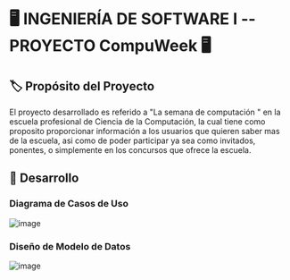  #  :desktop_computer: INGENIERÍA DE SOFTWARE I --PROYECTO CompuWeek :desktop_computer: 
## :label: Propósito del Proyecto
El  proyecto desarrollado es referido a "La semana de computación " en la escuela profesional de Ciencia de la Computación, la cual tiene como proposito proporcionar información a los usuarios que quieren saber mas de la escuela, asi como de poder participar ya sea como invitados, ponentes, o simplemente en los concursos que ofrece la escuela.
## :red_circle: Desarrollo
### Diagrama de Casos de Uso
![image](https://github.com/UbertoGC/IS-Trabajo/blob/main/Recursos/diagrama_casos_uso.png)
### Diseño de Modelo de Datos 
![image](https://github.com/UbertoGC/IS-Trabajo/blob/main/Recursos/modelo.jpg)

